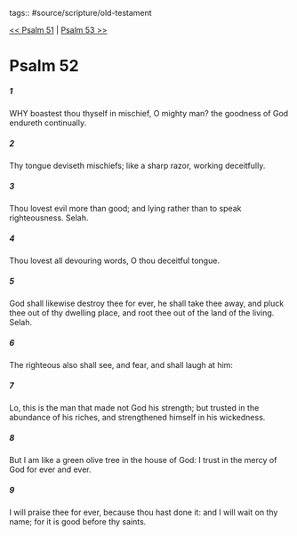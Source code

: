 tags:: #source/scripture/old-testament

[<< Psalm 51](old-testament/19_Psalms/Psalm_51.md) | [Psalm 53 >>](old-testament/19_Psalms/Psalm_53.md)

# Psalm 52

##### 1

WHY boastest thou thyself in mischief, O mighty man? the goodness of God endureth continually.

##### 2

Thy tongue deviseth mischiefs; like a sharp razor, working deceitfully.

##### 3

Thou lovest evil more than good; and lying rather than to speak righteousness. Selah.

##### 4

Thou lovest all devouring words, O thou deceitful tongue.

##### 5

God shall likewise destroy thee for ever, he shall take thee away, and pluck thee out of thy dwelling place, and root thee out of the land of the living. Selah.

##### 6

The righteous also shall see, and fear, and shall laugh at him:

##### 7

Lo, this is the man that made not God his strength; but trusted in the abundance of his riches, and strengthened himself in his wickedness.

##### 8

But I am like a green olive tree in the house of God: I trust in the mercy of God for ever and ever.

##### 9

I will praise thee for ever, because thou hast done it: and I will wait on thy name; for it is good before thy saints.
